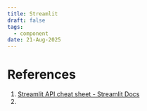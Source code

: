```yaml
---
title: Streamlit
draft: false
tags:
  - component
date: 21-Aug-2025
---
```

# References
1. [Streamlit API cheat sheet - Streamlit Docs](https://docs.streamlit.io/develop/quick-reference/cheat-sheet)
2. 

